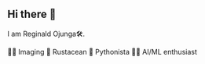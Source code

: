 ## Hi there 👋

<!--
**KwachOjunga/KwachOjunga** is a ✨ _special_ ✨ repository because its `README.md` (this file) appears on your GitHub profile.

Here are some ideas to get you started:

- 🔭 I’m currently working on ...
- 🌱 I’m currently learning ...
- 👯 I’m looking to collaborate on ...
- 🤔 I’m looking for help with ...
- 💬 Ask me about ...
- 📫 How to reach me: ...
- 😄 Pronouns: ...
- ⚡ Fun fact: ...
-->
I am Reginald Ojunga🛠️.

🩻🔬 Imaging 
🦀 Rustacean
🐍 Pythonista
🤖🧠 AI/ML enthusiast

